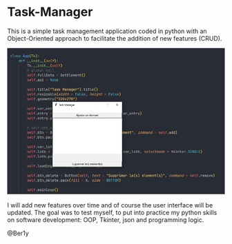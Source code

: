 # Task-Manager
This is a simple task management application coded in python with an Object-Oriented approach to facilitate the addition of new features (CRUD).

![task](./task.png)

I will add new features over time and of course the user interface will be updated.
The goal was to test myself, to put into practice my python skills on software development: OOP, Tkinter, json and programming logic.

@Ber1y
